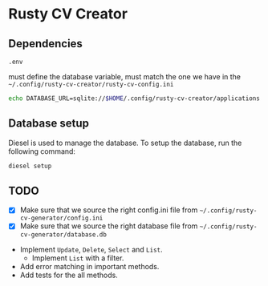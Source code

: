 # Rusty CV Creator

## Dependencies

`.env`

must define the database variable, must match the one we have in the ` ~/.config/rusty-cv-creator/rusty-cv-config.ini`

```sh
echo DATABASE_URL=sqlite://$HOME/.config/rusty-cv-creator/applications.db > .env
```

## Database setup

Diesel is used to manage the database. To setup the database, run the following command:

```sh
diesel setup
```

## TODO

- [x] Make sure that we source the right config.ini file from `~/.config/rusty-cv-generator/config.ini`
- [x] Make sure that we source the right database file from `~/.config/rusty-cv-generator/database.db`
- Implement `Update`, `Delete`, `Select` and `List`.
  - Implement `List` with a filter.
- Add error matching in important methods.
- Add tests for the all methods.
